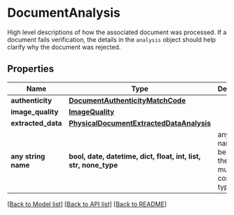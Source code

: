 # DocumentAnalysis

High level descriptions of how the associated document was processed. If a document fails verification, the details in the `analysis` object should help clarify why the document was rejected.

## Properties
Name | Type | Description | Notes
------------ | ------------- | ------------- | -------------
**authenticity** | [**DocumentAuthenticityMatchCode**](DocumentAuthenticityMatchCode.md) |  | 
**image_quality** | [**ImageQuality**](ImageQuality.md) |  | 
**extracted_data** | [**PhysicalDocumentExtractedDataAnalysis**](PhysicalDocumentExtractedDataAnalysis.md) |  | 
**any string name** | **bool, date, datetime, dict, float, int, list, str, none_type** | any string name can be used but the value must be the correct type | [optional]

[[Back to Model list]](../README.md#documentation-for-models) [[Back to API list]](../README.md#documentation-for-api-endpoints) [[Back to README]](../README.md)


